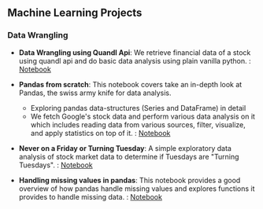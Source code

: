 ## Machine Learning Projects
### Data Wrangling
- **Data Wrangling using Quandl Api**: We retrieve financial data of a stock using quandl api and do basic data analysis using plain vanilla python. : [Notebook](data_wrangling/api/data_wrangling_using_api.ipynb) 
- **Pandas from scratch**: This notebook covers take an in-depth look at Pandas, the swiss army knife for data analysis.
    - Exploring pandas data-structures (Series and DataFrame) in detail
    - We fetch Google's stock data and perform various data analysis on it which includes reading data from various sources, filter, visualize, and apply statistics on top of it. : [Notebook](data_wrangling/pandas/pandas_handson.ipynb)

- **Never on a Friday or Turning Tuesday**: A simple exploratory data analysis of stock market data to determine if Tuesdays are "Turning Tuesdays". : [Notebook](data_wrangling/pandas/never_on_a_friday.ipynb)

- **Handling missing values in pandas**: This notebook provides a good overview of how pandas handle missing values and explores functions it provides to handle missing data. : [Notebook](data_wrangling/pandas/handling_missing_data.ipynb)